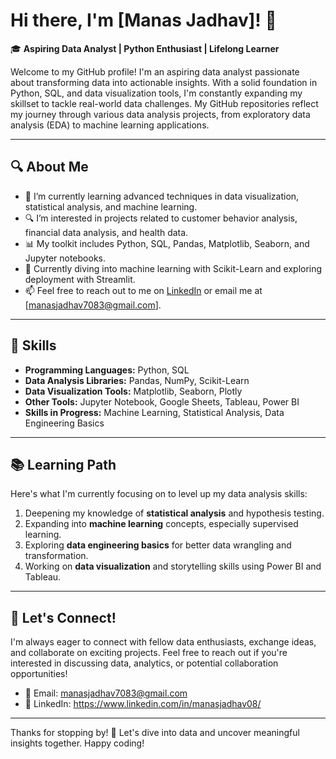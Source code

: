 # Hi there, I'm [Manas Jadhav]! 👋

🎓 **Aspiring Data Analyst | Python Enthusiast | Lifelong Learner**

Welcome to my GitHub profile! I'm an aspiring data analyst passionate about transforming data into actionable insights. With a solid foundation in Python, SQL, and data visualization tools, I'm constantly expanding my skillset to tackle real-world data challenges. My GitHub repositories reflect my journey through various data analysis projects, from exploratory data analysis (EDA) to machine learning applications.

---

## 🔍 About Me
- 🌱 I’m currently learning advanced techniques in data visualization, statistical analysis, and machine learning.
- 🔍 I’m interested in projects related to customer behavior analysis, financial data analysis, and health data.
- 📊 My toolkit includes Python, SQL, Pandas, Matplotlib, Seaborn, and Jupyter notebooks.
- 🧠 Currently diving into machine learning with Scikit-Learn and exploring deployment with Streamlit.
- 📫 Feel free to reach out to me on [LinkedIn](https://www.linkedin.com/in/manasjadhav08/) or email me at [manasjadhav7083@gmail.com].

---

## 🚀 Skills
- **Programming Languages:** Python, SQL
- **Data Analysis Libraries:** Pandas, NumPy, Scikit-Learn
- **Data Visualization Tools:** Matplotlib, Seaborn, Plotly
- **Other Tools:** Jupyter Notebook, Google Sheets, Tableau, Power BI
- **Skills in Progress:** Machine Learning, Statistical Analysis, Data Engineering Basics

---

## 📚 Learning Path

Here's what I'm currently focusing on to level up my data analysis skills:
1. Deepening my knowledge of **statistical analysis** and hypothesis testing.
2. Expanding into **machine learning** concepts, especially supervised learning.
3. Exploring **data engineering basics** for better data wrangling and transformation.
4. Working on **data visualization** and storytelling skills using Power BI and Tableau.

---

## 🤝 Let's Connect!

I'm always eager to connect with fellow data enthusiasts, exchange ideas, and collaborate on exciting projects. Feel free to reach out if you're interested in discussing data, analytics, or potential collaboration opportunities!

- 📧 Email: manasjadhav7083@gmail.com
- 💼 LinkedIn: https://www.linkedin.com/in/manasjadhav08/

---

Thanks for stopping by! 🚀 Let's dive into data and uncover meaningful insights together. Happy coding!
